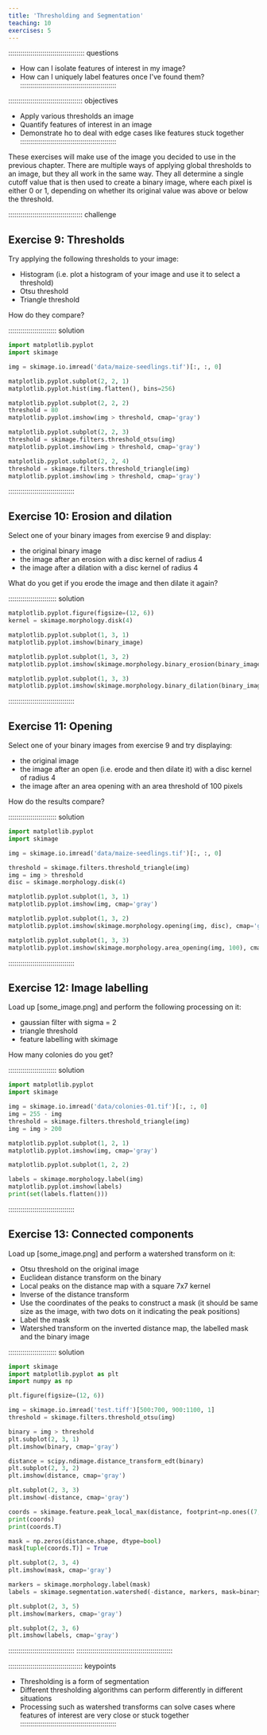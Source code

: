 ```yaml
---
title: 'Thresholding and Segmentation'
teaching: 10
exercises: 5
---
```


:::::::::::::::::::::::::::::::::::::: questions 
- How can I isolate features of interest in my image?
- How can I uniquely label features once I've found them?
::::::::::::::::::::::::::::::::::::::::::::::::

::::::::::::::::::::::::::::::::::::: objectives
- Apply various thresholds an image
- Quantify features of interest in an image
- Demonstrate ho to deal with edge cases like features stuck together
::::::::::::::::::::::::::::::::::::::::::::::::

These exercises will make use of the image you decided to use in the previous chapter. There
are multiple ways of applying global thresholds to an image, but they all work in the same
way. They all determine a single cutoff value that is then used to create a binary image,
where each pixel is either 0 or 1, depending on whether its original value was above or below
the threshold.

::::::::::::::::::::::::::::::::::::: challenge 
## Exercise 9: Thresholds

Try applying the following thresholds to your image:

- Histogram (i.e. plot a histogram of your image and use it to select a threshold)
- Otsu threshold
- Triangle threshold

How do they compare?

:::::::::::::::::::::::: solution 
```python
import matplotlib.pyplot
import skimage

img = skimage.io.imread('data/maize-seedlings.tif')[:, :, 0]

matplotlib.pyplot.subplot(2, 2, 1)
matplotlib.pyplot.hist(img.flatten(), bins=256)

matplotlib.pyplot.subplot(2, 2, 2)
threshold = 80
matplotlib.pyplot.imshow(img > threshold, cmap='gray')

matplotlib.pyplot.subplot(2, 2, 3)
threshold = skimage.filters.threshold_otsu(img)
matplotlib.pyplot.imshow(img > threshold, cmap='gray')

matplotlib.pyplot.subplot(2, 2, 4)
threshold = skimage.filters.threshold_triangle(img)
matplotlib.pyplot.imshow(img > threshold, cmap='gray')
```
:::::::::::::::::::::::::::::::::

## Exercise 10: Erosion and dilation

Select one of your binary images from exercise 9 and display:

- the original binary image
- the image after an erosion with a disc kernel of radius 4
- the image after a dilation with a disc kernel of radius 4

What do you get if you erode the image and then dilate it again?

:::::::::::::::::::::::: solution
```python
matplotlib.pyplot.figure(figsize=(12, 6))
kernel = skimage.morphology.disk(4)

matplotlib.pyplot.subplot(1, 3, 1)
matplotlib.pyplot.imshow(binary_image)

matplotlib.pyplot.subplot(1, 3, 2)
matplotlib.pyplot.imshow(skimage.morphology.binary_erosion(binary_image, footprint=kernel))

matplotlib.pyplot.subplot(1, 3, 3)
matplotlib.pyplot.imshow(skimage.morphology.binary_dilation(binary_image, footprint=kernel))
```
:::::::::::::::::::::::::::::::::

## Exercise 11: Opening

Select one of your binary images from exercise 9 and try displaying:

- the original image
- the image after an open (i.e. erode and then dilate it) with a disc kernel of radius 4
- the image after an area opening with an area threshold of 100 pixels

How do the results compare?

:::::::::::::::::::::::: solution
```python
import matplotlib.pyplot
import skimage

img = skimage.io.imread('data/maize-seedlings.tif')[:, :, 0]

threshold = skimage.filters.threshold_triangle(img)
img = img > threshold
disc = skimage.morphology.disk(4)

matplotlib.pyplot.subplot(1, 3, 1)
matplotlib.pyplot.imshow(img, cmap='gray')

matplotlib.pyplot.subplot(1, 3, 2)
matplotlib.pyplot.imshow(skimage.morphology.opening(img, disc), cmap='gray')

matplotlib.pyplot.subplot(1, 3, 3)
matplotlib.pyplot.imshow(skimage.morphology.area_opening(img, 100), cmap='gray')
```
:::::::::::::::::::::::::::::::::

## Exercise 12: Image labelling

Load up [some_image.png] and perform the following processing on it:

- gaussian filter with sigma = 2
- triangle threshold
- feature labelling with skimage

How many colonies do you get?

:::::::::::::::::::::::: solution
```python
import matplotlib.pyplot
import skimage

img = skimage.io.imread('data/colonies-01.tif')[:, :, 0]
img = 255 - img
threshold = skimage.filters.threshold_triangle(img)
img = img > 200

matplotlib.pyplot.subplot(1, 2, 1)
matplotlib.pyplot.imshow(img, cmap='gray')

matplotlib.pyplot.subplot(1, 2, 2)

labels = skimage.morphology.label(img)
matplotlib.pyplot.imshow(labels)
print(set(labels.flatten()))
```
:::::::::::::::::::::::::::::::::

## Exercise 13: Connected components

Load up [some_image.png] and perform a watershed transform on it:

- Otsu threshold on the original image
- Euclidean distance transform on the binary
- Local peaks on the distance map with a square 7x7 kernel
- Inverse of the distance transform
- Use the coordinates of the peaks to construct a mask (it should be same size as the image, with two dots on it indicating the peak positions)
- Label the mask
- Watershed transform on the inverted distance map, the labelled mask and the binary image

:::::::::::::::::::::::: solution
```python
import skimage
import matplotlib.pyplot as plt
import numpy as np

plt.figure(figsize=(12, 6))

img = skimage.io.imread('test.tiff')[500:700, 900:1100, 1]
threshold = skimage.filters.threshold_otsu(img)

binary = img > threshold
plt.subplot(2, 3, 1)
plt.imshow(binary, cmap='gray')

distance = scipy.ndimage.distance_transform_edt(binary)
plt.subplot(2, 3, 2)
plt.imshow(distance, cmap='gray')

plt.subplot(2, 3, 3)
plt.imshow(-distance, cmap='gray')

coords = skimage.feature.peak_local_max(distance, footprint=np.ones((7,7)), labels=binary)
print(coords)
print(coords.T)

mask = np.zeros(distance.shape, dtype=bool)
mask[tuple(coords.T)] = True

plt.subplot(2, 3, 4)
plt.imshow(mask, cmap='gray')

markers = skimage.morphology.label(mask)
labels = skimage.segmentation.watershed(-distance, markers, mask=binary)

plt.subplot(2, 3, 5)
plt.imshow(markers, cmap='gray')

plt.subplot(2, 3, 6)
plt.imshow(labels, cmap='gray')
```
:::::::::::::::::::::::::::::::::
::::::::::::::::::::::::::::::::::::::::::::::::

::::::::::::::::::::::::::::::::::::: keypoints 

- Thresholding is a form of segmentation
- Different thresholding algorithms can perform differently in different situations
- Processing such as watershed transforms can solve cases where features of interest
  are very close or stuck together
::::::::::::::::::::::::::::::::::::::::::::::::

